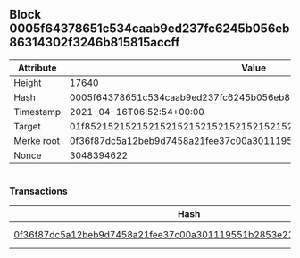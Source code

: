 ## Block 0005f64378651c534caab9ed237fc6245b056eb86314302f3246b815815accff

Attribute | Value
--- | ---
Height | 17640
Hash | 0005f64378651c534caab9ed237fc6245b056eb86314302f3246b815815accff
Timestamp | 2021-04-16T06:52:54+00:00
Target | 01f8521521521521521521521521521521521521521521521521521521521521
Merke root | 0f36f87dc5a12beb9d7458a21fee37c00a301119551b2853e2158edcfd8283d7
Nonce | 3048394622

```

```

### Transactions

Hash | Amount
--- | ---
[0f36f87dc5a12beb9d7458a21fee37c00a301119551b2853e2158edcfd8283d7](0f36f87dc5a12beb9d7458a21fee37c00a301119551b2853e2158edcfd8283d7.md) | 10.00000000 SKEPTI 
